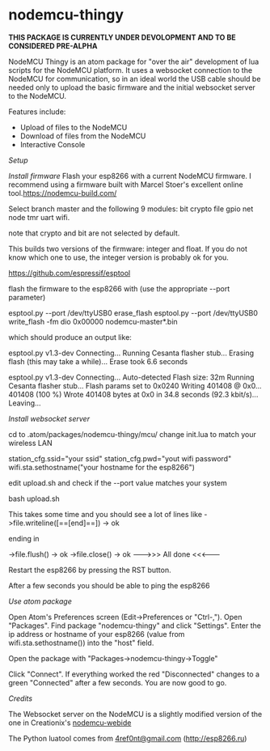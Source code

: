# nodemcu-thingy

**THIS PACKAGE IS CURRENTLY UNDER DEVOLOPMENT AND TO BE CONSIDERED PRE-ALPHA**

NodeMCU Thingy is an atom package for "over the air" development of lua scripts for the NodeMCU platform.
It uses a websocket connection to the NodeMCU for communication, so in an ideal world the USB cable should
be needed only to upload the basic firmware and the initial websocket server to the NodeMCU.

Features include:
* Upload of files to the NodeMCU
* Download of files from the NodeMCU
* Interactive Console

*Setup*

*Install firmware*
Flash your esp8266 with a current NodeMCU firmware. I recommend using a firmware built
with Marcel Stoer's excellent online tool.https://nodemcu-build.com/

Select branch master and the following 9 modules: bit crypto file gpio net node tmr uart wifi.

note that crypto and bit are not selected by default.

This builds two versions of the firmware: integer and float. If you do not know which one to use, the integer version is probably ok for you.

https://github.com/espressif/esptool

flash the firmware to the esp8266 with (use the appropriate --port parameter)

esptool.py --port /dev/ttyUSB0 erase_flash
esptool.py --port /dev/ttyUSB0 write_flash -fm dio 0x00000 nodemcu-master*.bin

which should produce an output like:

esptool.py v1.3-dev
Connecting...
Running Cesanta flasher stub...
Erasing flash (this may take a while)...
Erase took 6.6 seconds

esptool.py v1.3-dev
Connecting...
Auto-detected Flash size: 32m
Running Cesanta flasher stub...
Flash params set to 0x0240
Writing 401408 @ 0x0... 401408 (100 %)
Wrote 401408 bytes at 0x0 in 34.8 seconds (92.3 kbit/s)...
Leaving...



*Install websocket server*

cd to .atom/packages/nodemcu-thingy/mcu/
change init.lua to match your wireless LAN

station_cfg.ssid="your ssid"
station_cfg.pwd="yout wifi password"
wifi.sta.sethostname("your hostname for the esp8266")

edit upload.sh and check if the --port value matches your system

bash upload.sh

This takes some time and you should see a lot of lines like
->file.writeline([==[end]==]) -> ok

ending in

->file.flush() -> ok
->file.close() -> ok
--->>> All done <<<---

Restart the esp8266 by pressing the RST button.

After a few seconds you should be able to ping the esp8266

*Use atom package*

Open Atom's Preferences screen (Edit->Preferences or "Ctrl-,"). Open "Packages". Find package "nodemcu-thingy" and click "Settings".
Enter the ip address or hostname of your esp8266 (value from wifi.sta.sethostname()) into the "host" field.

Open the package with "Packages->nodemcu-thingy->Toggle"

Click "Connect".
If everything worked the red "Disconnected" changes to a green "Connected" after a few seconds.
You are now good to go.









*Credits*

The Websocket server on the NodeMCU is a slightly modified version of the one in Creationix's
[nodemcu-webide](https://github.com/creationix/nodemcu-webide)

The Python luatool comes from 4ref0nt@gmail.com  (http://esp8266.ru)
